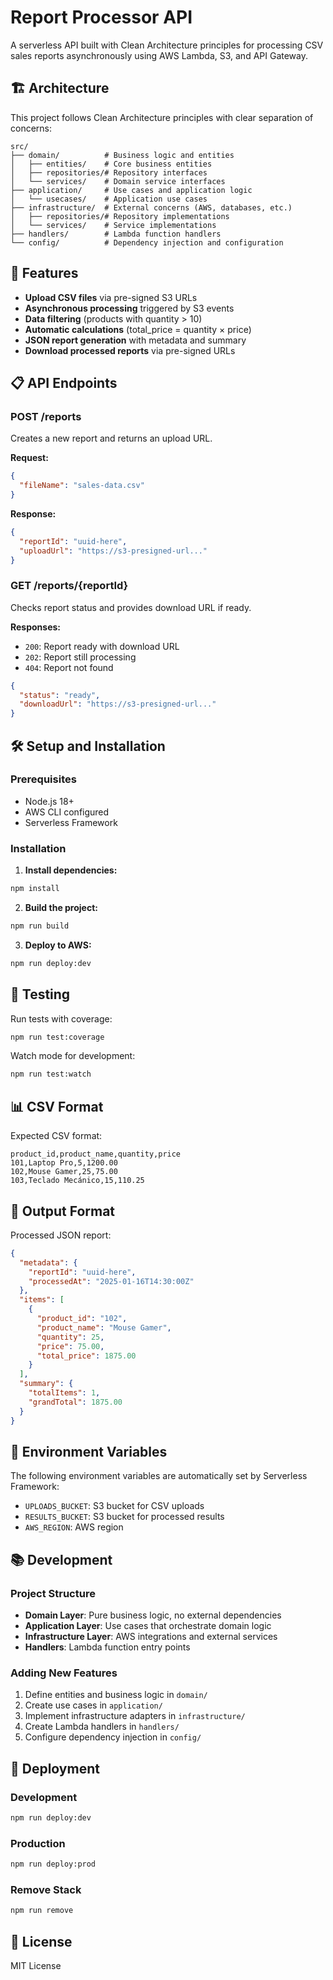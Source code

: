 # Report Processor API

A serverless API built with Clean Architecture principles for processing CSV sales reports asynchronously using AWS Lambda, S3, and API Gateway.

## 🏗️ Architecture

This project follows Clean Architecture principles with clear separation of concerns:

```
src/
├── domain/          # Business logic and entities
│   ├── entities/    # Core business entities
│   ├── repositories/# Repository interfaces
│   └── services/    # Domain service interfaces
├── application/     # Use cases and application logic
│   └── usecases/    # Application use cases
├── infrastructure/  # External concerns (AWS, databases, etc.)
│   ├── repositories/# Repository implementations
│   └── services/    # Service implementations
├── handlers/        # Lambda function handlers
└── config/          # Dependency injection and configuration
```

## 🚀 Features

- **Upload CSV files** via pre-signed S3 URLs
- **Asynchronous processing** triggered by S3 events
- **Data filtering** (products with quantity > 10)
- **Automatic calculations** (total_price = quantity × price)
- **JSON report generation** with metadata and summary
- **Download processed reports** via pre-signed URLs

## 📋 API Endpoints

### POST /reports
Creates a new report and returns an upload URL.

**Request:**
```json
{
  "fileName": "sales-data.csv"
}
```

**Response:**
```json
{
  "reportId": "uuid-here",
  "uploadUrl": "https://s3-presigned-url..."
}
```

### GET /reports/{reportId}
Checks report status and provides download URL if ready.

**Responses:**
- `200`: Report ready with download URL
- `202`: Report still processing
- `404`: Report not found

```json
{
  "status": "ready",
  "downloadUrl": "https://s3-presigned-url..."
}
```

## 🛠️ Setup and Installation

### Prerequisites
- Node.js 18+
- AWS CLI configured
- Serverless Framework

### Installation

1. **Install dependencies:**
```bash
npm install
```

2. **Build the project:**
```bash
npm run build
```

3. **Deploy to AWS:**
```bash
npm run deploy:dev
```

## 🧪 Testing

Run tests with coverage:
```bash
npm run test:coverage
```

Watch mode for development:
```bash
npm run test:watch
```

## 📊 CSV Format

Expected CSV format:
```csv
product_id,product_name,quantity,price
101,Laptop Pro,5,1200.00
102,Mouse Gamer,25,75.00
103,Teclado Mecánico,15,110.25
```

## 📄 Output Format

Processed JSON report:
```json
{
  "metadata": {
    "reportId": "uuid-here",
    "processedAt": "2025-01-16T14:30:00Z"
  },
  "items": [
    {
      "product_id": "102",
      "product_name": "Mouse Gamer",
      "quantity": 25,
      "price": 75.00,
      "total_price": 1875.00
    }
  ],
  "summary": {
    "totalItems": 1,
    "grandTotal": 1875.00
  }
}
```

## 🔧 Environment Variables

The following environment variables are automatically set by Serverless Framework:
- `UPLOADS_BUCKET`: S3 bucket for CSV uploads
- `RESULTS_BUCKET`: S3 bucket for processed results
- `AWS_REGION`: AWS region

## 📚 Development

### Project Structure
- **Domain Layer**: Pure business logic, no external dependencies
- **Application Layer**: Use cases that orchestrate domain logic
- **Infrastructure Layer**: AWS integrations and external services
- **Handlers**: Lambda function entry points

### Adding New Features
1. Define entities and business logic in `domain/`
2. Create use cases in `application/`
3. Implement infrastructure adapters in `infrastructure/`
4. Create Lambda handlers in `handlers/`
5. Configure dependency injection in `config/`

## 🚀 Deployment

### Development
```bash
npm run deploy:dev
```

### Production
```bash
npm run deploy:prod
```

### Remove Stack
```bash
npm run remove
```

## 📝 License

MIT License 